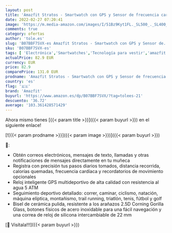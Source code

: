 ```yaml
---
layout: post
title: 'Amazfit Stratos - Smartwatch con GPS y Sensor de frecuencia cardíaca  Resistente al Agua 5ATM  Color Negro - Bluetooth - soporte iOS y Android - Unisex'
date: 2022-02-27 07:20:41
image: 'https://m.media-amazon.com/images/I/51Bz9Kyt1FL._SL500_._SL400_.jpg'
comments: true
category: ofertas
author: 'tole.es'
slug: 'B07BBF7SVX-es Amazfit Stratos - Smartwatch con GPS y Sensor de...'
sku: 'B07BBF7SVX-es'
tags: [ 'Electrónica','Smartwatches','Tecnología para vestir','amazfit','android', ]
actualPrice: 82.9 EUR
currency: EUR
price: 82.9
comparePrice: 131.0 EUR
prodname: 'Amazfit Stratos - Smartwatch con GPS y Sensor de frecuencia cardíaca  Resistente al Agua 5ATM  Color Negro - Bluetooth - soporte iOS y Android - Unisex'
country: 'es'
flag: '🇪🇸'
brand: 'Amazfit'
buyurl: 'https://www.amazon.es/dp/B07BBF7SVX/?tag=tolees-21'
descuento: '36.72'
average: '103.361428571429'
---
```


Ahora mismo tienes [{{< param title >}}]({{< param buyurl >}}) en el siguiente enlace!

[![{{< param prodname >}}]({{< param image >}})]({{< param buyurl >}})

🔎:

- Obtén correos electrónicos, mensajes de texto, llamadas y otras notificaciones de mensajes directamente en tu muñeca
- Registra con precisión tus pasos diarios tomados, distancia recorrida, calorías quemadas, frecuencia cardíaca y recordatorios de movimiento opcionales
- Reloj inteligente GPS multideportivo de alta calidad con resistencia al agua 5 ATM
- Seguimiento deportivo detallado: correr, caminar, ciclismo, natación, máquina elíptica, montañismo, trail running, triatlón, tenis, fútbol y golf
- Bisel de cerámica pulida, resistente a los arañazos 2.5D Corning Gorilla Glass, botones físicos de acero inoxidable para una fácil navegación y una correa de reloj de silicona intercambiable de 22 mm

[🛒 Visítala!!!]({{< param buyurl >}})
